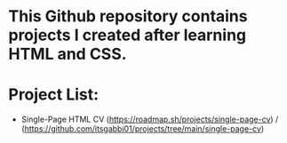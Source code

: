 # This Github repository contains projects I created after learning HTML and CSS.

# Project List:
- Single-Page HTML CV (https://roadmap.sh/projects/single-page-cv) / (https://github.com/itsgabbi01/projects/tree/main/single-page-cv)

